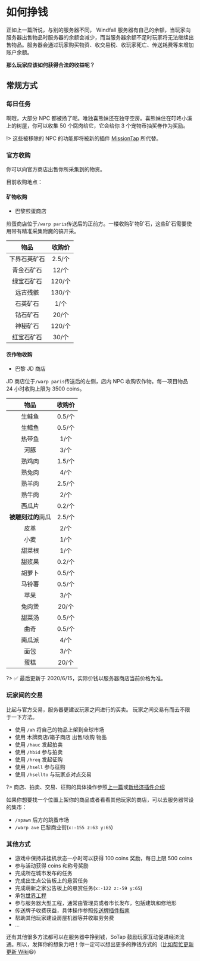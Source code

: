 # 如何挣钱

正如上一篇所说，与别的服务器不同， Windfall 服务器有自己的余额，当玩家向服务器出售物品时服务器的余额会减少，而当服务器余额不足时玩家将无法继续出售物品。服务器会通过玩家购买物资、收交易税、收玩家死亡、传送耗费等来增加账户余额。

**那么玩家应该如何获得合法的收益呢？**

## 常规方式

### 每日任务

啊哦，大部分 NPC 都被扬了呢。唯独喜熊妹还在独守空房。喜熊妹住在叮咚小溪上的树屋，你可以收集 50 个腐肉给它，它会给你 3 个宠物币抽奖券作为奖励。

!> 这些被移除的 NPC 的功能即将被新的插件 [MissionTap](/plugins/missiontap.md) 所代替。

### 官方收购

你可以向官方商店出售你所采集到的物资。

目前收购地点：

#### 矿物收购

- 巴黎煎蛋商店

煎蛋商店位于`/warp paris`传送后的正前方。一楼收购矿物矿石，这些矿石需要使用带有精准采集附魔的镐开采。

|     物品     | 收购价 |
| :----------: | :----: |
| 下界石英矿石 | 2.5/个 |
|  青金石矿石  | 12/个|
|  绿宝石矿石  | 120/个|
|   远古残骸   |130/个|
|   石英矿石   |1/个|
|   钻石矿石   |20/个|
|   神秘矿石   |120/个|
|   红宝石矿石 |30/个|

#### 农作物收购

- 巴黎 JD 商店

JD 商店位于`/warp paris`传送后的左侧，店内 NPC 收购农作物。每一项目物品 24 小时收购上限为 3500 coins。

|        物品        | 收购价 |
| :----------------: | :----: |
|       生鲑鱼       | 0.5/个 |
|       生鳕鱼       | 0.5/个 |
|       热带鱼       |  1/个  |
|        河豚        |  3/个  |
|       熟鸡肉       | 1.5/个 |
|       熟兔肉       |  4/个  |
|       熟羊肉       | 2.5/个 |
|       熟牛肉       |  2/个  |
|       西瓜片       | 0.2/个 |
| **被雕刻过的**南瓜 | 2.5/个 |
|        皮革        |  2/个  |
|        小麦        |  1/个  |
|       甜菜根       |  1/个  |
|       甜浆果       | 0.2/个 |
|       胡萝卜       | 0.5/个 |
|       马铃薯       | 0.5/个 |
|        苹果        |  3/个  |
|       兔肉煲       | 20/个  |
|       甜菜汤       | 0.5/个 |
|        曲奇        | 0.5/个 |
|       南瓜派       |  4/个  |
|        面包        |  3/个  |
|        蛋糕        | 20/个  |

?> ✅ 最后更新于 2020/6/15，实际价钱以服务器商店当前价格为准。

### 玩家间的交易

比起与官方交易，服务器更建议玩家之间进行的买卖。
玩家之间交易有而去不限于一下方法。

- 使用 `/ah` 将自己的物品上架到全球市场
- 使用 木牌商店/箱子商店 出售/收购 物品
- 使用 `/hauc` 发起拍卖
- 使用 `/hbid` 参与拍卖
- 使用 `/hreq` 发起征购
- 使用 `/hsell` 参与征购
- 使用 `/hsellto` 与玩家点对点交易

?> 商店、拍卖、交易、征购的具体操作参照[上一篇][4]或[新经济插件介绍][1]

如果你想要找一个位置上架你的商品或者看看其他玩家的商店，可以去服务器常设的集市：

- `/spawn` 后方的跳蚤市场
- `/warp ave` 巴黎商业街(`x:-155 z:63 y:65`)

### 其他方式

- 游戏中保持非挂机状态一小时可以获得 100 coins 奖励，每日上限 500 coins
- 参与活动获得 coins 和称号奖励
- 完成所在城市发布的任务
- 完成出生点公告板上的悬赏任务
- 完成萌新之家公告板上的悬赏任务(`x:-122 z:-59 y:65`)
- 承包[世界工程](/Windfall/projects.md)
- 参与服务器大型工程，通常由管理员或者市长发布，包括建筑和修地形
- 传送牌子收费获益，具体操作参照[传送牌插件指南][2]
- 帮助其他玩家建设房屋机器等并收取劳务费
- ...

还有其他很多方法都可以在服务器中挣到钱，SoTap 鼓励玩家互动促进经济流通。所以，发挥你的想象力吧！你一定可以想出更多的挣钱方式的（[比如帮忙更新更新 Wiki][3]😆)

[1]:/plugins/hamsterecohelper-guide.md
[2]:/plugins/capcat.md
[3]:/contributor.md
[4]:/Windfall/economy.md
